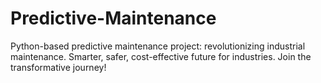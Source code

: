 # Predictive-Maintenance
 Python-based predictive maintenance project: revolutionizing industrial maintenance. Smarter, safer, cost-effective future for industries. Join the transformative journey!
